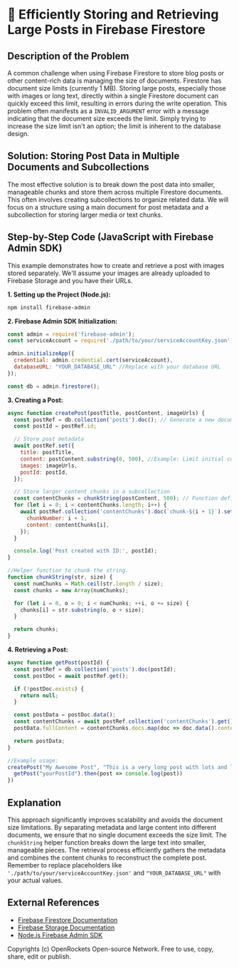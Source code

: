 # 🐞 Efficiently Storing and Retrieving Large Posts in Firebase Firestore


## Description of the Problem

A common challenge when using Firebase Firestore to store blog posts or other content-rich data is managing the size of documents.  Firestore has document size limits (currently 1 MB).  Storing large posts, especially those with images or long text, directly within a single Firestore document can quickly exceed this limit, resulting in errors during the write operation.  This problem often manifests as a `INVALID_ARGUMENT` error with a message indicating that the document size exceeds the limit.  Simply trying to increase the size limit isn't an option; the limit is inherent to the database design.

## Solution:  Storing Post Data in Multiple Documents and Subcollections

The most effective solution is to break down the post data into smaller, manageable chunks and store them across multiple Firestore documents. This often involves creating subcollections to organize related data.  We will focus on a structure using a main document for post metadata and a subcollection for storing larger media or text chunks.

## Step-by-Step Code (JavaScript with Firebase Admin SDK)

This example demonstrates how to create and retrieve a post with images stored separately.  We'll assume your images are already uploaded to Firebase Storage and you have their URLs.

**1. Setting up the Project (Node.js):**

```bash
npm install firebase-admin
```

**2. Firebase Admin SDK Initialization:**

```javascript
const admin = require('firebase-admin');
const serviceAccount = require('./path/to/your/serviceAccountKey.json'); // Replace with your path

admin.initializeApp({
  credential: admin.credential.cert(serviceAccount),
  databaseURL: "YOUR_DATABASE_URL" //Replace with your database URL
});

const db = admin.firestore();
```

**3. Creating a Post:**

```javascript
async function createPost(postTitle, postContent, imageUrls) {
  const postRef = db.collection('posts').doc(); // Generate a new document ID
  const postId = postRef.id;

  // Store post metadata
  await postRef.set({
    title: postTitle,
    content: postContent.substring(0, 500), //Example: Limit initial content
    images: imageUrls,
    postId: postId,
  });

  // Store larger content chunks in a subcollection
  const contentChunks = chunkString(postContent, 500); // Function defined below
  for (let i = 0; i < contentChunks.length; i++) {
    await postRef.collection('contentChunks').doc(`chunk-${i + 1}`).set({
      chunkNumber: i + 1,
      content: contentChunks[i],
    });
  }

  console.log('Post created with ID:', postId);
}

//Helper function to chunk the string.
function chunkString(str, size) {
  const numChunks = Math.ceil(str.length / size);
  const chunks = new Array(numChunks);

  for (let i = 0, o = 0; i < numChunks; ++i, o += size) {
    chunks[i] = str.substring(o, o + size);
  }

  return chunks;
}

```


**4. Retrieving a Post:**

```javascript
async function getPost(postId) {
  const postRef = db.collection('posts').doc(postId);
  const postDoc = await postRef.get();

  if (!postDoc.exists) {
    return null;
  }

  const postData = postDoc.data();
  const contentChunks = await postRef.collection('contentChunks').get();
  postData.fullContent = contentChunks.docs.map(doc => doc.data().content).join('');

  return postData;
}

//Example usage:
createPost("My Awesome Post", "This is a very long post with lots and lots of text...", ["url1", "url2"]).then(() => {
  getPost("yourPostId").then(post => console.log(post))
})

```


## Explanation

This approach significantly improves scalability and avoids the document size limitations.  By separating metadata and large content into different documents, we ensure that no single document exceeds the size limit.  The `chunkString` helper function breaks down the large text into smaller, manageable pieces. The retrieval process efficiently gathers the metadata and combines the content chunks to reconstruct the complete post.  Remember to replace placeholders like `'./path/to/your/serviceAccountKey.json'` and `"YOUR_DATABASE_URL"` with your actual values.

## External References

* [Firebase Firestore Documentation](https://firebase.google.com/docs/firestore)
* [Firebase Storage Documentation](https://firebase.google.com/docs/storage)
* [Node.js Firebase Admin SDK](https://firebase.google.com/docs/admin/setup)


Copyrights (c) OpenRockets Open-source Network. Free to use, copy, share, edit or publish.

